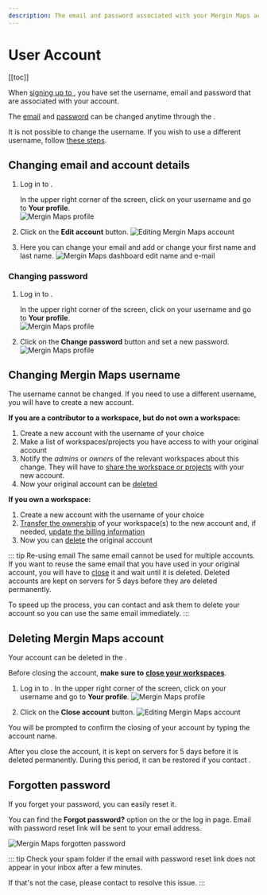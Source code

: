 ```yaml
---
description: The email and password associated with your Mergin Maps account can be changed anytime through the dashboard.
---
```


# User Account
[[toc]]

When [signing up to <MainPlatformName />](../../setup/sign-up-to-mergin-maps/), you have set the username, email and password that are associated with your account. 

The [email](#changing-email-and-account-details) and [password](#changing-password) can be changed anytime through the <DashboardShortLink />.

It is not possible to change the username. If you wish to use a different username, follow [these steps](#changing-mergin-maps-username).

## Changing email and account details

1. Log in to <AppDomainNameLink />. 

   In the upper right corner of the screen, click on your username and go to **Your profile**.  
   ![Mergin Maps profile](../dashboard/mergin-maps-dashboard-profile.jpg "Mergin Maps profile")
   
2. Click on the **Edit account** button.
   ![Editing Mergin Maps account](./dashboard-edit-account.jpg "Editing Mergin Maps account")

3. Here you can change your email and add or change your first name and last name. 
   ![Mergin Maps dashboard edit name and e-mail](./dashboard-edit-email.jpg "Mergin Maps dashboard edit name and e-mail")

### Changing password

1. Log in to <AppDomainNameLink />. 

   In the upper right corner of the screen, click on your username and go to **Your profile**.   
   ![Mergin Maps profile](../dashboard/mergin-maps-dashboard-profile.jpg "Mergin Maps profile")
   
2. Click on the **Change password** button and set a new password.
   ![Mergin Maps profile](./dashboard-change-password.jpg "Mergin Maps profile")


## Changing Mergin Maps username

The username cannot be changed. If you need to use a different username, you will have to create a new account.

**If you are a contributor to a workspace, but do not own a workspace:**
1. Create a new <MainPlatformName /> account with the username of your choice
2. Make a list of workspaces/projects you have access to with your original account
3. Notify the *admins* or *owners* of the relevant workspaces about this change.
   They will have to [share the workspace or projects](../project-advanced/#share-projects-and-manage-user-access) with your new account.
4. Now your original account can be [deleted](#deleting-mergin-maps-account)

**If you own a workspace:**
1. Create a new <MainPlatformName /> account with the username of your choice
2. [Transfer the ownership](../permissions/#how-to-transfer-ownership-of-a-workspace) of your workspace(s) to the new account and, if needed, [update the billing information](../subscriptions/#billing-information-and-payment-method)
3. Now you can [delete](#deleting-mergin-maps-account) the original account

::: tip Re-using email
The same email cannot be used for multiple accounts. If you want to reuse the same email that you have used in your original account, you will have to [close](#deleting-mergin-maps-account) it and wait until it is deleted. Deleted accounts are kept on <MainPlatformName /> servers for 5 days before they are deleted permanently.

To speed up the process, you can contact <MerginMapsEmail id="support" /> and ask them to delete your account so you can use the same email immediately.
:::


## Deleting Mergin Maps account
Your <MainPlatformNameLink /> account can be deleted in the <DashboardShortLink />.

Before closing the account, **make sure to** [**close your workspaces**](../../manage/workspaces/#how-to-delete-a-workspace). 

1. Log in to <AppDomainNameLink />. In the upper right corner of the screen, click on your username and go to **Your profile**.
   ![Mergin Maps profile](../dashboard/mergin-maps-dashboard-profile.jpg "Mergin Maps profile")
   
2. Click on the **Close account** button.
   ![Editing Mergin Maps account](./dashboard-close-account.jpg "Editing Mergin Maps account")

You will be prompted to confirm the closing of your account by typing the account name. 

After you close the account, it is kept on <MainPlatformNameLink /> servers for 5 days before it is deleted permanently. During this period, it can be restored if you contact <MerginMapsEmail id="support" />.

## Forgotten password
If you forget your password, you can easily reset it. 

You can find the **Forgot password?** option on the <DashboardShortLink /> or the <MobileAppNameShort /> log in page. Email with password reset link will be sent to your email address.

![Mergin Maps forgotten password](./forgotten-password.jpg "Mergin Maps forgotten password")

::: tip
Check your spam folder if the email with password reset link does not appear in your inbox after a few minutes. 

If that's not the case, please contact <MerginMapsEmail id="support" /> to resolve this issue.
:::
   
